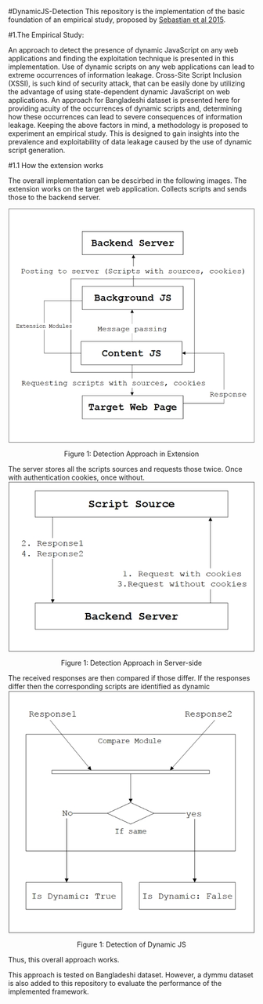 #DynamicJS-Detection
This repository is the implementation of the basic foundation of an empirical study, 
proposed by [Sebastian et al 2015](https://www.usenix.org/node/190993).

#1.The Empirical Study:

An approach to detect the presence of dynamic JavaScript on any web applications
and finding the exploitation technique is presented in this implementation. Use of dynamic scripts on any 
web applications can lead to
extreme occurrences of information leakage. Cross-Site Script Inclusion (XSSI), is
such kind of security attack, that can be easily done by utilizing the advantage of
using state-dependent dynamic JavaScript on web applications.  An approach
for Bangladeshi dataset is presented here for providing acuity of the occurrences of
dynamic scripts and, determining how these occurrences can lead to severe consequences of information leakage. Keeping the above factors in mind, a methodology
is proposed to experiment an empirical study. This is designed to gain insights into
the prevalence and exploitability of data leakage caused by the use of dynamic script
generation.

#1.1 How the extension works

The overall implementation can be descirbed in the following images. The extension works on the target web application. Collects scripts and sends those to the backend server.

<img src="https://github.com/TasnimFabiha/DynamicJS-Detection/blob/master/ext1.jpg" alt="dynamicJS detection approach" align="center"/>
<p align="center"> Figure 1: Detection Approach in Extension </p>


The server stores all the scripts sources and requests those twice. Once with authentication cookies, once without.
<img src="https://github.com/TasnimFabiha/DynamicJS-Detection/blob/master/ext2.jpg" alt="dynamicJS detection approach" align="center"/>
<p align="center"> Figure 1: Detection Approach in Server-side </p>


The received responses are then compared if those differ. If the responses differ then the corresponding scripts are identified as dynamic
<img src="https://github.com/TasnimFabiha/DynamicJS-Detection/blob/master/compare.jpg" alt="dynamicJS detection approach" align="center"/>
<p align="center"> Figure 1: Detection of Dynamic JS </p>


Thus, this overall approach works.

This approach is tested on Bangladeshi dataset. However, a dymmu dataset is also added to this repository to evaluate the performance of the implemented framework.
